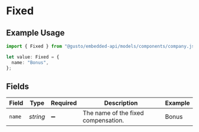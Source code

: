 # Fixed

## Example Usage

```typescript
import { Fixed } from "@gusto/embedded-api/models/components/company.js";

let value: Fixed = {
  name: "Bonus",
};
```

## Fields

| Field                               | Type                                | Required                            | Description                         | Example                             |
| ----------------------------------- | ----------------------------------- | ----------------------------------- | ----------------------------------- | ----------------------------------- |
| `name`                              | *string*                            | :heavy_minus_sign:                  | The name of the fixed compensation. | Bonus                               |